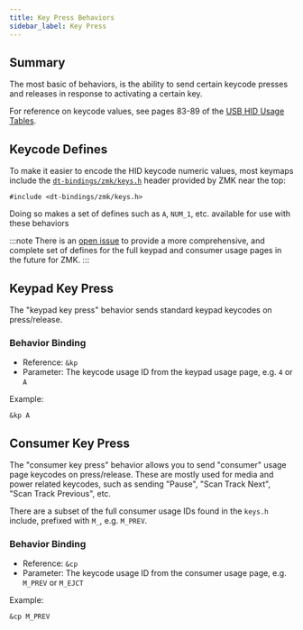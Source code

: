 ```yaml
---
title: Key Press Behaviors
sidebar_label: Key Press
---
```


## Summary

The most basic of behaviors, is the ability to send certain keycode presses and releases in response to activating
a certain key.

For reference on keycode values, see pages 83-89 of the [USB HID Usage Tables](https://www.usb.org/document-library/hid-usage-tables-12).

## Keycode Defines

To make it easier to encode the HID keycode numeric values, most keymaps include
the [`dt-bindings/zmk/keys.h`](https://github.com/zmkfirmware/zmk/blob/main/app/include/dt-bindings/zmk/keys.h) header
provided by ZMK near the top:

```
#include <dt-bindings/zmk/keys.h>
```

Doing so makes a set of defines such as `A`, `NUM_1`, etc. available for use with these behaviors

:::note
There is an [open issue](https://github.com/zmkfirmware/zmk/issues/21) to provide a more comprehensive, and
complete set of defines for the full keypad and consumer usage pages in the future for ZMK.
:::

## Keypad Key Press

The "keypad key press" behavior sends standard keypad keycodes on press/release.

### Behavior Binding

- Reference: `&kp`
- Parameter: The keycode usage ID from the keypad usage page, e.g. `4` or `A`

Example:

```
&kp A
```

## Consumer Key Press

The "consumer key press" behavior allows you to send "consumer" usage page keycodes on press/release.
These are mostly used for media and power related keycodes, such as sending "Pause", "Scan Track Next",
"Scan Track Previous", etc.

There are a subset of the full consumer usage IDs found in the `keys.h` include, prefixed with `M_`, e.g. `M_PREV`.

### Behavior Binding

- Reference: `&cp`
- Parameter: The keycode usage ID from the consumer usage page, e.g. `M_PREV` or `M_EJCT`

Example:

```
&cp M_PREV
```

